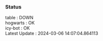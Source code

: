 ### Status


table : DOWN  
hogwarts : OK  
icy-bot : OK  
Latest Update : 2024-03-06 14:07:04.864113
